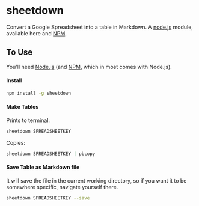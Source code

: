 # sheetdown

Convert a Google Spreadsheet into a table in Markdown. A [node.js](http://www.nodejs.org) module, available here and [NPM](http://www.npmjs.org/sheetdown).

## To Use

You'll need [Node.js](http://www.nodejs.org) (and [NPM](http://www.npmjs.org/sheetdown), which in most comes with Node.js).

#### Install

```bash
npm install -g sheetdown
````

#### Make Tables

Prints to terminal:

```bash
sheetdown SPREADSHEETKEY
````

Copies:

```bash
sheetdown SPREADSHEETKEY | pbcopy
````

#### Save Table as Markdown file

It will save the file in the current working directory, so if you want it to be somewhere specific, navigate yourself there.

```bash
sheetdown SPREADSHEETKEY --save
````

